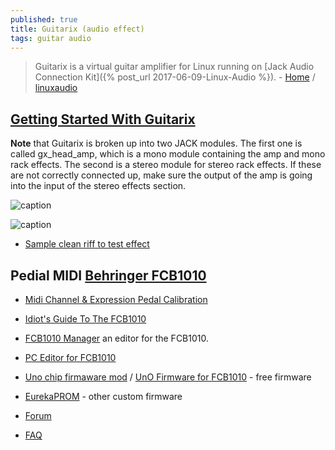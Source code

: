 ```yaml
---
published: true
title: Guitarix (audio effect)
tags: guitar audio
---
```

> Guitarix is a virtual guitar amplifier for Linux running on [Jack Audio Connection Kit]({% post_url 2017-06-09-Linux-Audio %}). - [Home](https://guitarix.org/) / [linuxaudio](https://wiki.linuxaudio.org/apps/all/guitarix)

## [Getting Started With Guitarix](https://linuxaudio.github.io/libremusicproduction/html/articles/ultimate-guide-getting-started-guitarix.html)

**Note** that Guitarix is broken up into two JACK modules. The first one is called gx_head_amp, which is a mono module containing the amp and mono rack effects. The second is a stereo module for stereo rack effects. If these are not correctly connected up, make sure the output of the amp is going into the input of the stereo effects section.

![caption](https://linuxaudio.github.io/libremusicproduction/html/sites/default/files/articles/Standalone%20connections.png)

![caption](https://linuxaudio.github.io/libremusicproduction/html/sites/default/files/news/gx_gui_update.png)

- [Sample clean riff to test effect](https://www.youtube.com/watch?v=2iei5bFI9Bk)

## Pedial MIDI [Behringer FCB1010](https://www.thomann.de/fr/behringer_fcb_1010.htm)
- [Midi Channel & Expression Pedal Calibration](https://wayneward.es/linux-audio/guitarix-behringer-fcb1010-midi-channel-expression-pedal-calibration/)
- [Idiot's Guide To The FCB1010](http://host.mtnsys.com:81/faq-fcb/IdiotsGuide.htm)
- [FCB1010 Manager](https://mountainutilities.eu/fcb1010) an editor for the FCB1010. 
- [PC Editor for FCB1010](http://www.mtnsys.com/?path=faq-fcb/PCEditorBeta.htm%3f)
- [Uno chip firmaware mod](https://www.voes.be/fcb1010/index.htm) / [UnO Firmware for FCB1010](http://host.mtnsys.com:81/faq-fcb/UnO%20Firmware.htm) - free firmware
- [EurekaPROM](https://www.eurekasound.com/eurekaprom/pp) - other custom firmware

- [Forum](https://www.mylespaul.com/threads/behringer-fcb1010-w-uno-chip.405086/)
- [FAQ](http://www.mtnsys.com/?path=faq-fcb/showfaqs.asp%3f)